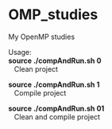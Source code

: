 # OMP_studies
My OpenMP studies  
  
Usage:  
**source ./compAndRun.sh 0**  
&nbsp;&nbsp;&nbsp;Clean project  
  
**source ./compAndRun.sh 1**  
&nbsp;&nbsp;&nbsp;Compile project  
  
**source ./compAndRun.sh 01**  
&nbsp;&nbsp;&nbsp;Clean and compile project
